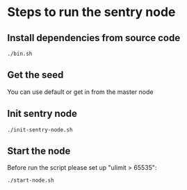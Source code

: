 # Steps to run the sentry node

## Install dependencies from source code

```
./bin.sh
```

## Get the seed

You can use default or get in from the master node

## Init sentry node

```
./init-sentry-node.sh
```

## Start the node

Before run the script please set up "ulimit > 65535":

```
./start-node.sh
```
